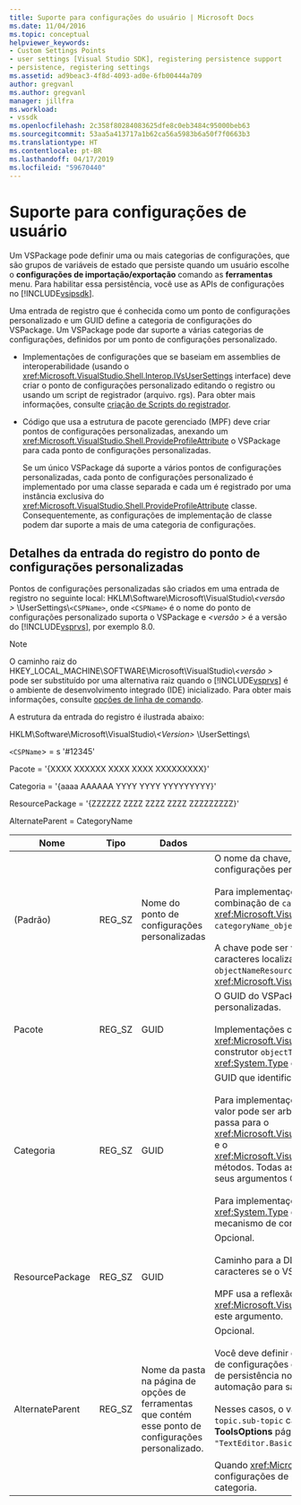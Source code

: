 ```yaml
---
title: Suporte para configurações do usuário | Microsoft Docs
ms.date: 11/04/2016
ms.topic: conceptual
helpviewer_keywords:
- Custom Settings Points
- user settings [Visual Studio SDK], registering persistence support
- persistence, registering settings
ms.assetid: ad9beac3-4f8d-4093-ad0e-6fb00444a709
author: gregvanl
ms.author: gregvanl
manager: jillfra
ms.workload:
- vssdk
ms.openlocfilehash: 2c358f80284083625dfe8c0eb3484c95000beb63
ms.sourcegitcommit: 53aa5a413717a1b62ca56a5983b6a50f7f0663b3
ms.translationtype: HT
ms.contentlocale: pt-BR
ms.lasthandoff: 04/17/2019
ms.locfileid: "59670440"
---
```

# <a name="support-for-user-settings"></a>Suporte para configurações de usuário
Um VSPackage pode definir uma ou mais categorias de configurações, que são grupos de variáveis de estado que persiste quando um usuário escolhe o **configurações de importação/exportação** comando as **ferramentas** menu. Para habilitar essa persistência, você use as APIs de configurações no [!INCLUDE[vsipsdk](../../extensibility/includes/vsipsdk_md.md)].

 Uma entrada de registro que é conhecida como um ponto de configurações personalizado e um GUID define a categoria de configurações do VSPackage. Um VSPackage pode dar suporte a várias categorias de configurações, definidos por um ponto de configurações personalizado.

-   Implementações de configurações que se baseiam em assemblies de interoperabilidade (usando o <xref:Microsoft.VisualStudio.Shell.Interop.IVsUserSettings> interface) deve criar o ponto de configurações personalizado editando o registro ou usando um script de registrador (arquivo. rgs). Para obter mais informações, consulte [criação de Scripts do registrador](/cpp/atl/creating-registrar-scripts).

-   Código que usa a estrutura de pacote gerenciado (MPF) deve criar pontos de configurações personalizadas, anexando um <xref:Microsoft.VisualStudio.Shell.ProvideProfileAttribute> o VSPackage para cada ponto de configurações personalizadas.

     Se um único VSPackage dá suporte a vários pontos de configurações personalizadas, cada ponto de configurações personalizado é implementado por uma classe separada e cada um é registrado por uma instância exclusiva do <xref:Microsoft.VisualStudio.Shell.ProvideProfileAttribute> classe. Consequentemente, as configurações de implementação de classe podem dar suporte a mais de uma categoria de configurações.

## <a name="custom-settings-point-registry-entry-details"></a>Detalhes da entrada do registro do ponto de configurações personalizadas
 Pontos de configurações personalizadas são criados em uma entrada de registro no seguinte local: HKLM\Software\Microsoft\VisualStudio\\*\<versão >* \UserSettings\\`<CSPName>`, onde `<CSPName>` é o nome do ponto de configurações personalizado suporta o VSPackage e  *\<versão >* é a versão do [!INCLUDE[vsprvs](../../code-quality/includes/vsprvs_md.md)], por exemplo 8.0.

> [!NOTE]
>  O caminho raiz do HKEY_LOCAL_MACHINE\SOFTWARE\Microsoft\VisualStudio\\*\<versão >* pode ser substituído por uma alternativa raiz quando o [!INCLUDE[vsprvs](../../code-quality/includes/vsprvs_md.md)] é o ambiente de desenvolvimento integrado (IDE) inicializado. Para obter mais informações, consulte [opções de linha de comando](../../extensibility/command-line-switches-visual-studio-sdk.md).

 A estrutura da entrada do registro é ilustrada abaixo:

 HKLM\Software\Microsoft\VisualStudio\\*\<Version>* \UserSettings\

 `<CSPName`> = s '#12345'

 Pacote = '{XXXX XXXXXX XXXX XXXX XXXXXXXXX}'

 Categoria = '{aaaa AAAAAA YYYY YYYY YYYYYYYYY}'

 ResourcePackage = '{ZZZZZZ ZZZZ ZZZZ ZZZZ ZZZZZZZZZ}'

 AlternateParent = CategoryName

| Nome | Tipo | Dados | Descrição |
|-----------------|--------| - | - |
| (Padrão) | REG_SZ | Nome do ponto de configurações personalizadas | O nome da chave, `<CSPName`>, é o nome não localizado do ponto de configurações personalizado.<br /><br /> Para implementações baseadas em MPF, o nome da chave é obtido pela combinação de `categoryName` e `objectName` argumentos do <xref:Microsoft.VisualStudio.Shell.ProvideProfileAttribute> construtor em `categoryName_objectName`.<br /><br /> A chave pode ser vazia ou pode conter a ID de referência para a cadeia de caracteres localizada em uma DLL satélite. Esse valor é obtido o `objectNameResourceID` argumento para o <xref:Microsoft.VisualStudio.Shell.ProvideProfileAttribute> construtor. |
| Pacote | REG_SZ | GUID | O GUID do VSPackage que implementa o ponto de configurações personalizadas.<br /><br /> Implementações com base em MPF usando o <xref:Microsoft.VisualStudio.Shell.ProvideProfileAttribute> da classe, use o construtor `objectType` argumento que contém o VSPackage <xref:System.Type> e reflexão para obter esse valor. |
| Categoria | REG_SZ | GUID | GUID que identifica a categoria de configurações.<br /><br /> Para implementações com base em assemblies de interoperabilidade, esse valor pode ser arbitrariamente escolhido GUID, que o [!INCLUDE[vsprvs](../../code-quality/includes/vsprvs_md.md)] IDE passa para o <xref:Microsoft.VisualStudio.Shell.Interop.IVsUserSettings.ExportSettings%2A> e o <xref:Microsoft.VisualStudio.Shell.Interop.IVsUserSettings.ImportSettings%2A> métodos. Todas as implementações desses dois métodos devem verificar seus argumentos GUID.<br /><br /> Para implementações com base em MPF, esse GUID é obtido pela <xref:System.Type> da classe que implementa o [!INCLUDE[vsprvs](../../code-quality/includes/vsprvs_md.md)] mecanismo de configurações. |
| ResourcePackage | REG_SZ | GUID | Opcional.<br /><br /> Caminho para a DLL que contém de satélite localizado cadeias de caracteres se o VSPackage implementação não fornecê-los.<br /><br /> MPF usa a reflexão para obter o recurso correto VSPackage, portanto, o <xref:Microsoft.VisualStudio.Shell.ProvideProfileAttribute> classe não define este argumento. |
| AlternateParent | REG_SZ | Nome da pasta na página de opções de ferramentas que contém esse ponto de configurações personalizado. | Opcional.<br /><br /> Você deve definir esse valor somente se dá suporte a uma implementação de configurações **opções de ferramentas** páginas que usam o mecanismo de persistência no [!INCLUDE[vsipsdk](../../extensibility/includes/vsipsdk_md.md)] em vez do mecanismo no modelo de automação para salvar o estado.<br /><br /> Nesses casos, o valor na chave AlternateParent é o `topic` seção o `topic.sub-topic` cadeia de caracteres usada para identificar determinado **ToolsOptions** página. Por exemplo, para o **ToolsOptions** página `"TextEditor.Basic"` o valor de AlternateParent seria `"TextEditor"`.<br /><br /> Quando <xref:Microsoft.VisualStudio.Shell.ProvideProfileAttribute> gera as configurações de ponto personalizado, ele é o mesmo que o nome da categoria. |
